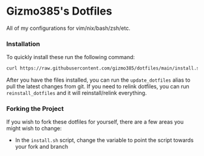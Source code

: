 Gizmo385's Dotfiles
=======

All of my configurations for vim/nix/bash/zsh/etc.

### Installation

To quickly install these run the following command:

```bash
curl https://raw.githubusercontent.com/gizmo385/dotfiles/main/install.sh | sh
```

After you have the files installed, you can run the `update_dotfiles` alias to pull the latest
changes from git. If you need to relink dotfiles, you can run `reinstall_dotfiles` and it will
reinstall/relink everything.


### Forking the Project
If you wish to fork these dotfiles for yourself, there are a few areas you might wish to change:

* In the `install.sh` script, change the variable to point the script towards your fork and
  branch
